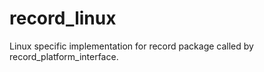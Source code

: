 # record_linux

Linux specific implementation for record package called by record_platform_interface.
